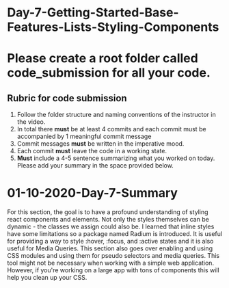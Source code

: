#  Day-7-Getting-Started-Base-Features-Lists-Styling-Components 

# Please create a root folder called **code_submission** for all your code.

## Rubric for code submission
 1. Follow the folder structure and naming conventions of the instructor in the video. 
 2. In total there **must** be at least 4 commits and each commit must be accompanied by 1 meaningful commit message
 3. Commit messages **must** be written in the imperative mood.
 4. Each commit **must** leave the code in a working state.
 5. **Must** include a 4-5 sentence summarizing what you worked on today. Please add your summary in the space provided below.
 
 
 # 01-10-2020-Day-7-Summary
 
For this section, the goal is to have a profound understanding of styling react components and elements. Not only the styles themselves can be dynamic - the classes we assign could also be. I learned that inline styles have some limitations so a package named Radium is introduced. It is useful for providing a way to style :hover, :focus, and :active states and it is also useful for Media Queries. This section also goes over enabling and using CSS modules and using them for pseudo selectors and media queries. This tool might not be necessary when working with a simple web application. However, if you're working on a large app with tons of components this will help you clean up your CSS.
